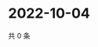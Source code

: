 # 2022-10-04

共 0 条

<!-- BEGIN WEIBO -->
<!-- 最后更新时间 Tue Oct 04 2022 20:41:52 GMT+0800 (China Standard Time) -->

<!-- END WEIBO -->
